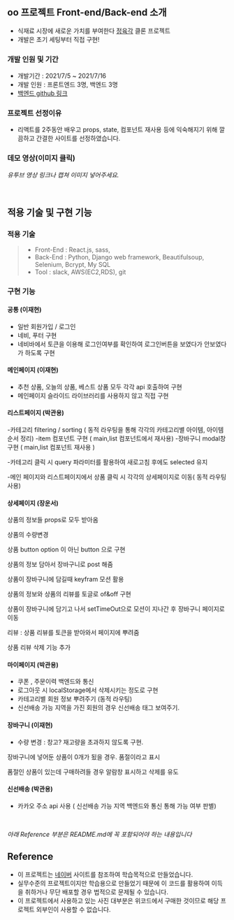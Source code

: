 ## oo 프로젝트 Front-end/Back-end 소개

- 식재료 시장에 새로운 가치를 부여한다  [정육각](https://www.jeongyookgak.com/brandstory) 클론 프로젝트
- 개발은 초기 세팅부터 직접 구현!

### 개발 인원 및 기간

- 개발기간 : 2021/7/5 ~ 2021/7/16
- 개발 인원 : 프론트엔드 3명, 백엔드 3명
- [백엔드 github 링크]()

### 프로젝트 선정이유

- 리액트를 2주동안 배우고 props, state, 컴포넌트 재사용 등에 익숙해지기 위해 깔끔하고 간결한 사이트를 선정하였습니다.

### 데모 영상(이미지 클릭)

*유투브 영상 링크나 캡쳐 이미지 넣어주세요.*

<br>

## 적용 기술 및 구현 기능

### 적용 기술

> - Front-End : React.js, sass, 
> - Back-End : Python, Django web framework, Beautifulsoup, Selenium, Bcrypt, My SQL
> - Tool : slack, AWS(EC2,RDS), git


### 구현 기능

#### 공통 (이재현)


- 일반 회원가입 / 로그인
- 네비, 푸터 구현
- 네비바에서 토큰을 이용해 로그인여부를 확인하여 로그인버튼을 보였다가 안보였다가 하도록 구현


#### 메인페이지 (이재현)

- 추천 상품, 오늘의 상품, 베스트 상품 모두 각각 api 호출하여 구현
- 메인페이지 슬라이드 라이브러리를 사용하지 않고 직접 구현


#### 리스트페이지  (박관용)

-카테고리 filtering / sorting ( 동적 라우팅을 통해 각각의 카테고리별 아이템, 아이템 순서 정리)
-item 컴포넌트  구현 ( main,list 컴포넌트에서 재사용)
-장바구니 modal창 구현 ( main,list 컴포넌트 재사용 )

-카테고리 클릭 시 query 파라미터를 활용하여 새로고침 후에도 selected 유지

-메인 페이지와 리스트페이지에서 상품 클릭 시 각각의 상세페이지로 이동( 동적 라우팅 사용)


#### 상세페이지  (장운서)

상품의 정보들 props로 모두 받아옴

상품의 수량변경

상품 button option 이 아닌 button  으로 구현

상품의 정보 담아서 장바구니로 post  해줌

상품이 장바구니에 담길때 keyfram 모션 활용

상품의 정보와 상품의 리뷰를 토글로 of&off 구현

상품이 장바구니에 담기고 나서 setTimeOut으로 모션이 지나간 후 장바구니 페이지로 이동

리뷰 : 
상품 리뷰를 토큰을 받아와서 페이지에 뿌려줌

상품 리뷰 삭제 기능 추가




#### 마이페이지  (박관용)

- 쿠폰 , 주문이력 백엔드와 통신
- 로그아웃 시 localStorage에서 삭제시키는 정도로 구현
- 카테고리별 회원 정보 뿌려주기 (동적 라우팅)
- 신선배송 가능 지역을 가진 회원의 경우 신선배송 태그 보여주기.


#### 장바구니 (이재현)
- 수량 변경 : 
창고? 재고량을 초과하지 않도록 구현.

장바구니에 넣어둔 상품이 0개가 됬을 경우. 품절이라고 표시

품절인 상품이 있는데 구매하려들 경우 알람창 표시하고 삭제를 유도


#### 신선배송  (박관용)

- 카카오 주소 api 사용 ( 신선배송 가능 지역 백엔드와 통신 통해 가능 여부 판별)





<br>

*아래 Reference 부분은 README.md에 꼭 포함되어야 하는 내용입니다*

## Reference

- 이 프로젝트는 [네이버](http://naver.com) 사이트를 참조하여 학습목적으로 만들었습니다.
- 실무수준의 프로젝트이지만 학습용으로 만들었기 때문에 이 코드를 활용하여 이득을 취하거나 무단 배포할 경우 법적으로 문제될 수 있습니다.
- 이 프로젝트에서 사용하고 있는 사진 대부분은 위코드에서 구매한 것이므로 해당 프로젝트 외부인이 사용할 수 없습니다.
